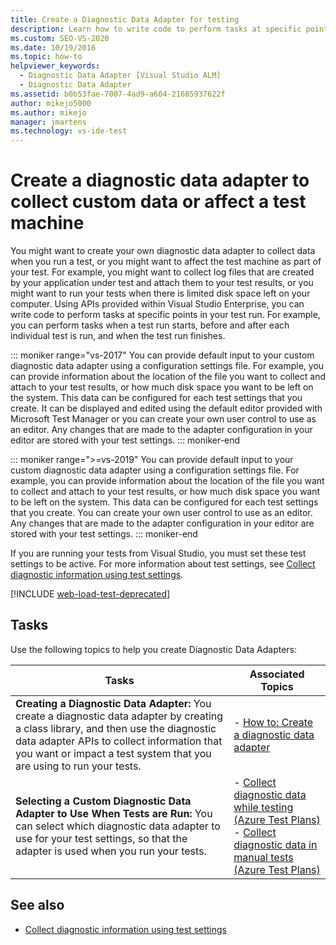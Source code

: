 ```yaml
---
title: Create a Diagnostic Data Adapter for testing
description: Learn how to write code to perform tasks at specific points in your test run by using APIs provided within Visual Studio Enterprise.
ms.custom: SEO-VS-2020
ms.date: 10/19/2016
ms.topic: how-to
helpviewer_keywords:
  - Diagnostic Data Adapter [Visual Studio ALM]
  - Diagnostic Data Adapter
ms.assetid: b0b53fae-7007-4ad9-a604-21685937622f
author: mikejo5000
ms.author: mikejo
manager: jmartens
ms.technology: vs-ide-test
---
```

# Create a diagnostic data adapter to collect custom data or affect a test machine

You might want to create your own diagnostic data adapter to collect data when you run a test, or you might want to affect the test machine as part of your test. For example, you might want to collect log files that are created by your application under test and attach them to your test results, or you might want to run your tests when there is limited disk space left on your computer. Using APIs provided within Visual Studio Enterprise, you can write code to perform tasks at specific points in your test run. For example, you can perform tasks when a test run starts, before and after each individual test is run, and when the test run finishes.

::: moniker range="vs-2017"
You can provide default input to your custom diagnostic data adapter using a configuration settings file. For example, you can provide information about the location of the file you want to collect and attach to your test results, or how much disk space you want to be left on the system. This data can be configured for each test settings that you create. It can be displayed and edited using the default editor provided with Microsoft Test Manager or you can create your own user control to use as an editor. Any changes that are made to the adapter configuration in your editor are stored with your test settings.
::: moniker-end

::: moniker range=">=vs-2019"
You can provide default input to your custom diagnostic data adapter using a configuration settings file. For example, you can provide information about the location of the file you want to collect and attach to your test results, or how much disk space you want to be left on the system. This data can be configured for each test settings that you create. You can create your own user control to use as an editor. Any changes that are made to the adapter configuration in your editor are stored with your test settings.
::: moniker-end

If you are running your tests from Visual Studio, you must set these test settings to be active. For more information about test settings, see [Collect diagnostic information using test settings](../test/collect-diagnostic-information-using-test-settings.md).

[!INCLUDE [web-load-test-deprecated](includes/web-load-test-deprecated.md)]

## Tasks

Use the following topics to help you create Diagnostic Data Adapters:

|Tasks|Associated Topics|
|-|-----------------------|
|**Creating a Diagnostic Data Adapter:** You create a diagnostic data adapter by creating a class library, and then use the diagnostic data adapter APIs to collect information that you want or impact a test system that you are using to run your tests.|-   [How to: Create a diagnostic data adapter](../test/how-to-create-a-diagnostic-data-adapter.md)|
|**Selecting a Custom Diagnostic Data Adapter to Use When Tests are Run:** You can select which diagnostic data adapter to use for your test settings, so that the adapter is used when you run your tests.|-   [Collect diagnostic data while testing (Azure Test Plans)](/azure/devops/test/collect-diagnostic-data?view=vsts&preserve-view=true)<br />-   [Collect diagnostic data in manual tests (Azure Test Plans)](/azure/devops/test/mtm/collect-more-diagnostic-data-in-manual-tests?view=vsts&preserve-view=true)|

## See also

- [Collect diagnostic information using test settings](../test/collect-diagnostic-information-using-test-settings.md)